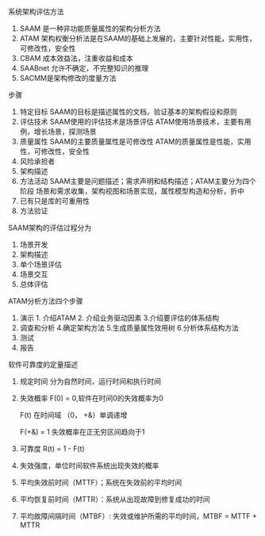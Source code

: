 系统架构评估方法
1. SAAM 是一种非功能质量属性的架构分析方法
2. ATAM 架构权衡分析法是在SAAM的基础上发展的，主要针对性能，实用性，可修改性，安全性
3. CBAM 成本效益法，注重收益和成本
4. SAABnet 允许不确定，不完整知识的推理
5. SACMM是架构修改的度量方法

步骤
1. 特定目标 SAAM的目标是描述属性的文档，验证基本的架构假设和原则
2. 评估技术 SAAM使用的评估技术是场景评估 ATAM使用场景技术，主要有用例，增长场景，探测场景
3. 质量属性 SAAM的主要质量属性是可修改性 ATAM的质量属性是性能，实用性，可修改性，安全性
4. 风险承担者
5. 架构描述
6. 方法活动 SAAM主要是问题描述；需求声明和结构描述；ATAM主要分为四个阶段 场景和需求收集，架构视图和场景实现，属性模型构造和分析，折中
7. 已有只是库的可重用性
8. 方法验证



SAAM架构的评估过程分为
1. 场景开发
2. 架构描述
3. 单个场景评估
4. 场景交互
5. 总体评估


ATAM分析方法四个步骤
1. 演示 1. 介绍ATAM 2. 介绍业务驱动因素 3.介绍要评估的体系结构
2. 调查和分析 4.确定架构方法 5.生成质量属性效用树 6.分析体系结构方法
3. 测试
4. 报告

软件可靠度的定量描述
1. 规定时间 分为自然时间，运行时间和执行时间
2. 失效概率 F(0) = 0,软件在时间0的失效概率为0

    F(t) 在时间域 （0， +&）单调递增

    F(+&) = 1 失效概率在正无穷区间趋向于1
3. 可靠度 R(t) = 1 - F(t)
4. 失效强度，单位时间软件系统出现失效的概率
5. 平均失效前时间（MTTF）；系统在失效前的平均时间
6. 平均恢复前时间（MTTR）：系统从出现故障到修复成功的时间
7. 平均故障间隔时间（MTBF）: 失效或维护所需的平均时间，MTBF = MTTF + MTTR